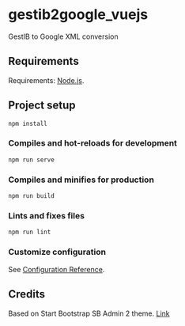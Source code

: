 # gestib2google_vuejs

GestIB to Google XML conversion

## Requirements
Requirements: [Node.js](https://nodejs.org/).

## Project setup
```
npm install
```

### Compiles and hot-reloads for development
```
npm run serve
```

### Compiles and minifies for production
```
npm run build
```

### Lints and fixes files
```
npm run lint
```

### Customize configuration
See [Configuration Reference](https://cli.vuejs.org/config/).

## Credits
Based on Start Bootstrap SB Admin 2 theme. [Link](https://github.com/BlackrockDigital/startbootstrap-sb-admin-2)